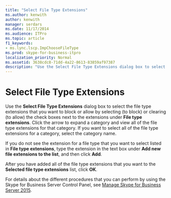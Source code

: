 ```yaml
---
title: "Select File Type Extensions"
ms.author: kenwith
author: kenwith
manager: serdars
ms.date: 11/17/2014
ms.audience: ITPro
ms.topic: article
f1_keywords:
- ms.lync.lscp.ImpChooseFileType
ms.prod: skype-for-business-itpro
localization_priority: Normal
ms.assetid: 3638cdc8-71dd-4a22-8613-83859af97387
description: "Use the Select File Type Extensions dialog box to select the file type extensions that you want to block or allow by selecting (to block) or clearing (to allow) the check boxes next to the extensions under File type extensions. Click the arrow to expand a category and view all of the file type extensions for that category. If you want to select all of the file type extensions for a category, select the category name."
---
```


# Select File Type Extensions
 
Use the **Select File Type Extensions** dialog box to select the file type extensions that you want to block or allow by selecting (to block) or clearing (to allow) the check boxes next to the extensions under **File type extensions**. Click the arrow to expand a category and view all of the file type extensions for that category. If you want to select all of the file type extensions for a category, select the category name. 
  
If you do not see the extension for a file type that you want to select listed in **File type extensions**, type the extension in the text box under **Add new file extensions to the list**, and then click **Add**. 
  
After you have added all of the file type extensions that you want to the **Selected file type extensions** list, click **OK**.
  
For details about the different procedures that you can perform by using the Skype for Business Server Control Panel, see [Manage Skype for Business Server 2015](../../manage/manage.md).
  

